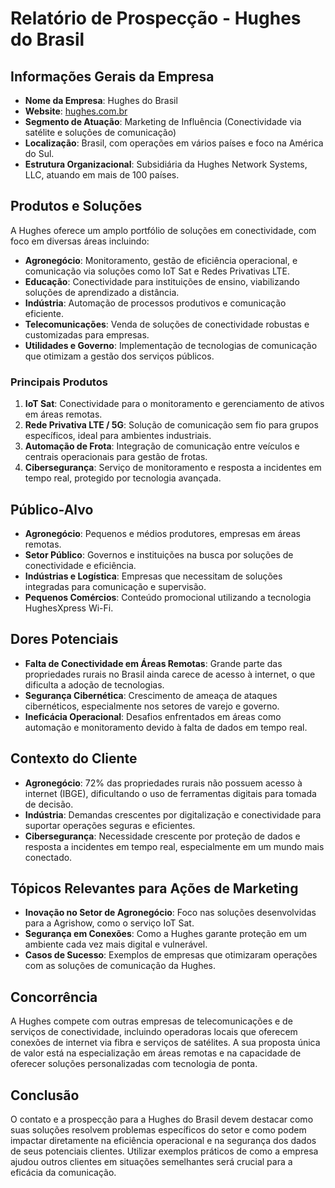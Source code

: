# Relatório de Prospecção - Hughes do Brasil

## Informações Gerais da Empresa
- **Nome da Empresa**: Hughes do Brasil
- **Website**: [hughes.com.br](http://www.hughes.com.br)
- **Segmento de Atuação**: Marketing de Influência (Conectividade via satélite e soluções de comunicação)
- **Localização**: Brasil, com operações em vários países e foco na América do Sul.
- **Estrutura Organizacional**: Subsidiária da Hughes Network Systems, LLC, atuando em mais de 100 países.

## Produtos e Soluções
A Hughes oferece um amplo portfólio de soluções em conectividade, com foco em diversas áreas incluindo:
- **Agronegócio**: Monitoramento, gestão de eficiência operacional, e comunicação via soluções como IoT Sat e Redes Privativas LTE.
- **Educação**: Conectividade para instituições de ensino, viabilizando soluções de aprendizado a distância.
- **Indústria**: Automação de processos produtivos e comunicação eficiente.
- **Telecomunicações**: Venda de soluções de conectividade robustas e customizadas para empresas.
- **Utilidades e Governo**: Implementação de tecnologias de comunicação que otimizam a gestão dos serviços públicos.

### Principais Produtos
1. **IoT Sat**: Conectividade para o monitoramento e gerenciamento de ativos em áreas remotas.
2. **Rede Privativa LTE / 5G**: Solução de comunicação sem fio para grupos específicos, ideal para ambientes industriais.
3. **Automação de Frota**: Integração de comunicação entre veículos e centrais operacionais para gestão de frotas.
4. **Cibersegurança**: Serviço de monitoramento e resposta a incidentes em tempo real, protegido por tecnologia avançada.

## Público-Alvo
- **Agronegócio**: Pequenos e médios produtores, empresas em áreas remotas.
- **Setor Público**: Governos e instituições na busca por soluções de conectividade e eficiência.
- **Indústrias e Logística**: Empresas que necessitam de soluções integradas para comunicação e supervisão.
- **Pequenos Comércios**: Conteúdo promocional utilizando a tecnologia HughesXpress Wi-Fi.

## Dores Potenciais
- **Falta de Conectividade em Áreas Remotas**: Grande parte das propriedades rurais no Brasil ainda carece de acesso à internet, o que dificulta a adoção de tecnologias.
- **Segurança Cibernética**: Crescimento de ameaça de ataques cibernéticos, especialmente nos setores de varejo e governo.
- **Ineficácia Operacional**: Desafios enfrentados em áreas como automação e monitoramento devido à falta de dados em tempo real.

## Contexto do Cliente
- **Agronegócio**: 72% das propriedades rurais não possuem acesso à internet (IBGE), dificultando o uso de ferramentas digitais para tomada de decisão.
- **Indústria**: Demandas crescentes por digitalização e conectividade para suportar operações seguras e eficientes.
- **Cibersegurança**: Necessidade crescente por proteção de dados e resposta a incidentes em tempo real, especialmente em um mundo mais conectado.

## Tópicos Relevantes para Ações de Marketing
- **Inovação no Setor de Agronegócio**: Foco nas soluções desenvolvidas para a Agrishow, como o serviço IoT Sat.
- **Segurança em Conexões**: Como a Hughes garante proteção em um ambiente cada vez mais digital e vulnerável.
- **Casos de Sucesso**: Exemplos de empresas que otimizaram operações com as soluções de comunicação da Hughes.

## Concorrência
A Hughes compete com outras empresas de telecomunicações e de serviços de conectividade, incluindo operadoras locais que oferecem conexões de internet via fibra e serviços de satélites. A sua proposta única de valor está na especialização em áreas remotas e na capacidade de oferecer soluções personalizadas com tecnologia de ponta.

## Conclusão
O contato e a prospecção para a Hughes do Brasil devem destacar como suas soluções resolvem problemas específicos do setor e como podem impactar diretamente na eficiência operacional e na segurança dos dados de seus potenciais clientes. Utilizar exemplos práticos de como a empresa ajudou outros clientes em situações semelhantes será crucial para a eficácia da comunicação.